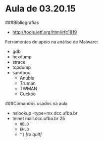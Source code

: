 Aula de 03.20.15
================

###Bibliografias

* http://tools.ietf.org/html/rfc1819

Ferramentas de apoio na análise de Malware:

* gdb
* hexdump
* strace
* tcpdump
* sandbox
    * Anubis
    * Truman
    * TWMAN
    * Cuckoo

###Comandos usados na aula
* nslookup -type=mx dcc.ufba.br
* telnet mail.dcc.ufba.br 25
    * `HELO`
    * `EHLO`
    * `^]` *[to quit]*

